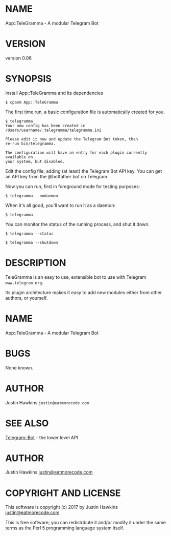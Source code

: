 # NAME

App::TeleGramma - A modular Telegram Bot

# VERSION

version 0.06

# SYNOPSIS

Install App::TeleGramma and its dependencies

    $ cpanm App::TeleGramma

The first time run, a basic configuration file is automatically created for you.

    $ telegramma
    Your new config has been created in /Users/username/.telegramma/telegramma.ini

    Please edit it now and update the Telegram Bot token, then
    re-run bin/telegramma.

    The configuration will have an entry for each plugin currently available on
    your system, but disabled.

Edit the config file, adding (at least) the Telegram Bot API key. You can get
an API key from the @botfather bot on Telegram.

Now you can run, first in foreground mode for testing purposes:

    $ telegramma --nodaemon

When it's all good, you'll want to run it as a daemon:

    $ telegramma

You can monitor the status of the running process, and shut it down.

    $ telegramma --status

    $ telegramma --shutdown

# DESCRIPTION

TeleGramma is an easy to use, extensible bot to use with Telegram `www.telegram.org`.

Its plugin architecture makes it easy to add new modules either from other authors,
or yourself.

# NAME

App::TeleGramma - A modular Telegram Bot

# BUGS

None known.

# AUTHOR

Justin Hawkins `justin@eatmorecode.com`

# SEE ALSO

[Telegram::Bot](https://metacpan.org/pod/Telegram::Bot) - the lower level API

# AUTHOR

Justin Hawkins <justin@eatmorecode.com>

# COPYRIGHT AND LICENSE

This software is copyright (c) 2017 by Justin Hawkins <justin@eatmorecode.com>.

This is free software; you can redistribute it and/or modify it under
the same terms as the Perl 5 programming language system itself.
